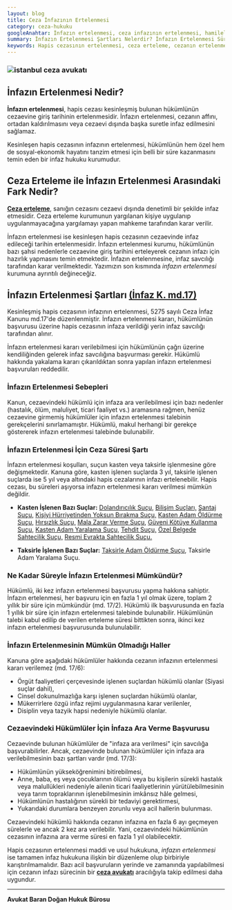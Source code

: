 ```yaml
---
layout: blog
title: Ceza İnfazının Ertelenmesi
category: ceza-hukuku
googleAnahtar: İnfazın ertelenmesi, ceza infazının ertelenmesi, hamilelik, ağır hastalık, yaşlılık nedeniyle infazın ertelenmesi, istanbul ceza avukatı, ağır ceza avukatı, hukuk bürosu
summary: İnfazın Ertelenmesi Şartları Nelerdir? İnfazın Ertelenmesi Süresi Ne Kadardır? Ağır Hastalık veya Akıl Hastalığı  Halinde İnfazın Ertelenmesi, Hükümlünün İstemiyle Ceza İnfazının Ertelenmesi, İnfaza Ara Verme 
keywords: Hapis cezasının ertelenmesi, ceza erteleme, cezanın ertelenmesi, erteleme kararı, ceza erteleme şartları, ceza avukatı, bakırköy avukat, istanbul avukat, ataköy avukat, ağır ceza avukatı, hukuk bürosu
---
```


### ![istanbul ceza avukatı](https://camo.githubusercontent.com/f24abcba8f58bb01aef0b92787e06b188fde43a5/687474703a2f2f692e68697a6c69726573696d2e636f6d2f704244455a6e2e6a7067 "Ceza Avukatı")

## İnfazın Ertelenmesi Nedir?

**İnfazın ertelenmesi**, hapis cezası kesinleşmiş bulunan hükümlünün cezaevine giriş tarihinin ertelenmesidir. İnfazın ertelenmesi, cezanın affını, ortadan kaldırılmasını veya cezaevi dışında başka suretle infaz edilmesini sağlamaz.

Kesinleşen hapis cezasının infazının ertelenmesi, hükümlünün hem özel hem de sosyal-ekonomik hayatını tanzim etmesi için belli bir süre kazanmasını temin eden bir  infaz hukuku kurumudur.



## Ceza Erteleme ile İnfazın Ertelenmesi Arasındaki Fark Nedir?

[**Ceza erteleme**](https://barandogan.av.tr/blog/ceza-hukuku/hapis-cezasinin-ertelenmesi.html), sanığın cezasını cezaevi dışında denetimli bir şekilde infaz etmesidir. Ceza erteleme kurumunun yargılanan kişiye uygulanıp uygulanmayacağına yargılamayı yapan mahkeme tarafından karar verilir.

İnfazın ertelenmesi ise kesinleşen hapis cezasının cezaevinde infaz edileceği tarihin ertelenmesidir. İnfazın ertelenmesi kurumu, hükümlünün bazı şahsi nedenlerle cezaevine giriş tarihini erteleyerek cezanın infazı için hazırlık yapmasını temin etmektedir. İnfazın ertelenmesine, infaz savcılığı tarafından karar verilmektedir. Yazımızın son kısmında *infazın ertelenmesi* kurumuna ayrıntılı değineceğiz. 



## İnfazın Ertelenmesi Şartları [(İnfaz K. md.17)](http://www.mevzuat.gov.tr/Metin.Aspx?MevzuatKod=1.5.5275&MevzuatIliski=0&sourceXmlSearch=ceza%20ve%20g%C3%BCvenlik)

Kesinleşmiş hapis cezasının infazının ertelenmesi, 5275 sayılı Ceza İnfaz Kanunu md.17'de düzenlenmiştir. İnfazın ertelenmesi kararı, hükümlünün başvurusu üzerine hapis cezasının infaza verildiği yerin infaz savcılığı tarafından alınır. 


İnfazın ertelenmesi kararı verilebilmesi için hükümlünün çağrı üzerine kendiliğinden gelerek infaz savcılığına başvurması gerekir. Hükümlü hakkında yakalama kararı çıkarıldıktan sonra yapılan infazın ertelenmesi başvuruları reddedilir.  

### İnfazın Ertelenmesi Sebepleri

Kanun, cezaevindeki hükümlü için infaza ara verilebilmesi için bazı nedenler (hastalık, ölüm, maluliyet, ticari faaliyet vs.) aramasına rağmen, henüz cezaevine girmemiş hükümlüler için infazın ertelenmesi talebinin gerekçelerini sınırlamamıştır. Hükümlü, makul herhangi bir gerekçe göstererek infazın ertelenmesi talebinde bulunabilir.

### İnfazın Ertelenmesi İçin Ceza Süresi Şartı

 İnfazın ertelenmesi koşulları, suçun kasten veya taksirle işlenmesine göre değişmektedir. Kanuna göre, kasten işlenen suçlarda  3 yıl, taksirle işlenen suçlarda ise 5 yıl veya altındaki hapis cezalarının infazı ertelenebilir. Hapis cezası, bu süreleri aşıyorsa infazın ertelenmesi kararı verilmesi mümkün değildir.
 
 * **Kasten İşlenen Bazı Suçlar:** [Dolandırıcılık Suçu,](https://barandogan.av.tr/blog/ceza-hukuku/nitelikli-dolandiricilik-sucu-cezasi.html) [Bilişim Suçları,](https://barandogan.av.tr/blog/ceza-hukuku/bilisim-suclari-nelerdir.html) [Şantaj Suçu,](https://barandogan.av.tr/blog/ceza-hukuku/santaj-sucu-cezasi-ve-tehdit-sucu-nedir.html) [Kişiyi Hürriyetinden Yoksun Bırakma Suçu,](https://barandogan.av.tr/blog/ceza-hukuku/kisiyi-hurriyetinden-yoksun-kilma-sucu-cezasi.html) [Kasten Adam Öldürme Suçu,](https://barandogan.av.tr/blog/ceza-hukuku/kasten-adam-oldurme-sucu-cezasi.html) [Hırsızlık Suçu,](https://barandogan.av.tr/blog/ceza-hukuku/hirsizlik-sucunun-cezasi.html) [Mala Zarar Verme Suçu](https://barandogan.av.tr/blog/ceza-hukuku/mala-zarar-verme-sucunun-cezasi.html), [Güveni Kötüye Kullanma Suçu,](https://barandogan.av.tr/blog/ceza-hukuku/hizmet-nedeniyle-guveni-kotuye-kullanma-sucu-cezasi.html) [Kasten Adam Yaralama Suçu,](https://barandogan.av.tr/blog/ceza-hukuku/kasten-adam-yaralama-sucu-cezasi.html) [Tehdit Suçu,](https://barandogan.av.tr/blog/ceza-hukuku/tehdit-sucu-sartlari-cezasi.html)  [Özel Belgede Sahtecilik Suçu,](https://barandogan.av.tr/blog/ceza-hukuku/ozel-belgede-evrakta-sahtecilik-cezasi.html) [Resmi Evrakta Sahtecilik Suçu.](https://barandogan.av.tr/blog/ceza-hukuku/resmi-evrakta-belgede-sahtecilik-cezasi.html) 



 
 * **Taksirle İşlenen Bazı Suçlar:** [Taksirle Adam Öldürme Suçu](https://barandogan.av.tr/blog/ceza-hukuku/taksirle-adam-oldurme-olume-neden-olma-sucu.html), Taksirle Adam Yaralama Suçu.
 
### Ne Kadar Süreyle İnfazın Ertelenmesi Mümkündür?

 Hükümlü, iki kez infazın ertelenmesi başvurusu yapma hakkına sahiptir. İnfazın ertelenmesi, her başvuru için en fazla 1 yıl olmak üzere, toplam 2 yıllık bir süre için mümkündür (md. 17/2). Hükümlü ilk başvurusunda en fazla 1 yıllık bir süre için infazın ertelenmesi talebinde bulunabilir. Hükümlünün talebi kabul edilip de verilen erteleme süresi bittikten sonra, ikinci kez infazın ertelenmesi başvurusunda bulunulabilir. 
 
### İnfazın Ertelenmesinin Mümkün Olmadığı Haller
 
 Kanuna göre aşağıdaki hükümlüler hakkında cezanın infazının ertelenmesi kararı verilemez (md. 17/6):
 
 *  Örgüt faaliyetleri çerçevesinde işlenen suçlardan hükümlü olanlar (Siyasi suçlar dahil),
 *  Cinsel dokunulmazlığa karşı işlenen suçlardan hükümlü olanlar,
 *  Mükerrirlere özgü infaz rejimi uygulanmasına karar verilenler,
 *  Disiplin veya tazyik hapsi nedeniyle hükümlü olanlar.
 
### Cezaevindeki Hükümlüler İçin İnfaza Ara Verme Başvurusu
 
 Cezaevinde bulunan hükümlüler de "infaza ara verilmesi" için savcılığa başvurabilirler.  Ancak, cezaevinde bulunan hükümlüler için infaza ara verilebilmesinin bazı şartları vardır (md. 17/3):
 
* Hükümlünün yükseköğrenimini bitirebilmesi, 
* Anne, baba, eş veya çocuklarının ölümü veya bu kişilerin sürekli hastalık veya malullükleri nedeniyle ailenin
ticari faaliyetlerinin yürütülebilmesinin veya tarım topraklarının işlenebilmesinin imkânsız hâle gelmesi,
* Hükümlünün hastalığının sürekli bir tedaviyi gerektirmesi,
* Yukarıdaki durumlara benzeyen zorunlu veya acil hallerin bulunması.
 
 Cezaevindeki hükümlü hakkında cezanın infazına en fazla 6 ayı geçmeyen sürelerle ve ancak 2 kez ara verilebilir. Yani, cezaevindeki hükümlünün cezasının infazına ara verme süresi en fazla 1 yıl olabilecektir.

Hapis cezasının ertelenmesi maddi ve usul hukukuna,  *infazın ertelenmesi* ise tamamen infaz hukukuna ilişkin bir düzenleme olup birbiriyle karıştırılmamalıdır. Bazı acil başvuruların yerinde ve zamanında yapılabilmesi için cezanın infazı sürecinin bir [**ceza avukatı**](https://barandogan.av.tr/blog/ceza-hukuku/istanbul-agir-ceza-avukati.html) aracılığıyla takip edilmesi daha uygundur. 
 
 
 

______________________________________________________________________________________________________________________________________

**Avukat Baran Doğan Hukuk Bürosu**


